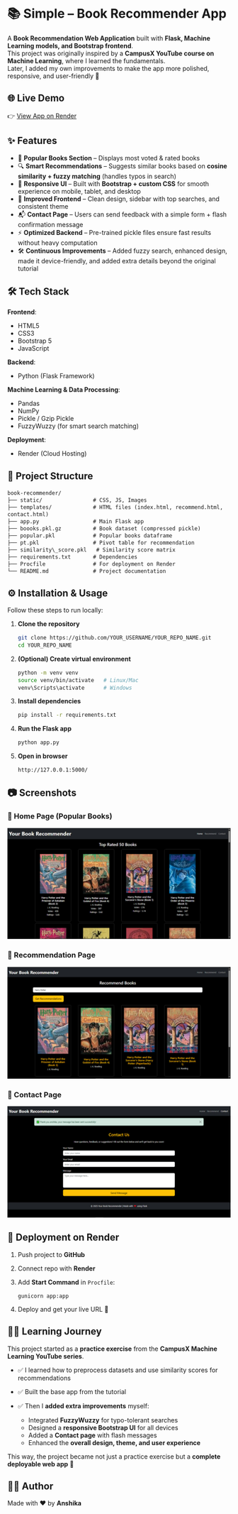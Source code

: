 # 📚 Simple – Book Recommender App  

A **Book Recommendation Web Application** built with **Flask, Machine Learning models, and Bootstrap frontend**.  
This project was originally inspired by a **CampusX YouTube course on Machine Learning**, where I learned the fundamentals.  
Later, I added my own improvements to make the app more polished, responsive, and user-friendly 🎉  

## 🌐 Live Demo  
👉 [View App on Render](https://book-recommender-381m.onrender.com)  

## ✨ Features  

- 📖 **Popular Books Section** – Displays most voted & rated books  
- 🔍 **Smart Recommendations** – Suggests similar books based on **cosine similarity + fuzzy matching** (handles typos in search)  
- 📱 **Responsive UI** – Built with **Bootstrap + custom CSS** for smooth experience on mobile, tablet, and desktop  
- 🎨 **Improved Frontend** – Clean design, sidebar with top searches, and consistent theme  
- 📬 **Contact Page** – Users can send feedback with a simple form + flash confirmation message  
- ⚡ **Optimized Backend** – Pre-trained pickle files ensure fast results without heavy computation  
- 🛠️ **Continuous Improvements** – Added fuzzy search, enhanced design, made it device-friendly, and added extra details beyond the original tutorial

## 🛠️ Tech Stack  

**Frontend**:  
- HTML5  
- CSS3  
- Bootstrap 5  
- JavaScript  

**Backend**:  
- Python (Flask Framework)  

**Machine Learning & Data Processing**:  
- Pandas  
- NumPy  
- Pickle / Gzip Pickle  
- FuzzyWuzzy (for smart search matching)  

**Deployment**:  
- Render (Cloud Hosting)  

## 📂 Project Structure  

```
book-recommender/
├── static/                # CSS, JS, Images
├── templates/             # HTML files (index.html, recommend.html, contact.html)
├── app.py                 # Main Flask app
├── boooks.pkl.gz          # Book dataset (compressed pickle)
├── popular.pkl            # Popular books dataframe
├── pt.pkl                 # Pivot table for recommendation
├── similarity\_score.pkl   # Similarity score matrix
├── requirements.txt       # Dependencies
├── Procfile               # For deployment on Render
└── README.md              # Project documentation
```

## ⚙️ Installation & Usage  

Follow these steps to run locally:  

1. **Clone the repository**  
   ```bash
   git clone https://github.com/YOUR_USERNAME/YOUR_REPO_NAME.git
   cd YOUR_REPO_NAME
   ```

2. **(Optional) Create virtual environment**

   ```bash
   python -m venv venv
   source venv/bin/activate   # Linux/Mac  
   venv\Scripts\activate      # Windows  
   ```

3. **Install dependencies**

   ```bash
   pip install -r requirements.txt
   ```

4. **Run the Flask app**

   ```bash
   python app.py
   ```

5. **Open in browser**

   ```
   http://127.0.0.1:5000/
   ```

## 📷 Screenshots

### 🔹 Home Page (Popular Books)

<p float="left">
  <img src="img/home.jpg"/>
</p>

### 🔹 Recommendation Page

<p float="left">
  <img src="img/recommend.jpg"/>
</p>

### 🔹 Contact Page

<p float="left">
  <img src="img/contact.jpg"/>
</p>

## 🚀 Deployment on Render

1. Push project to **GitHub**
2. Connect repo with **Render**
3. Add **Start Command** in `Procfile`:

   ```
   gunicorn app:app
   ```
4. Deploy and get your live URL 🎉


## 🧑‍🎓 Learning Journey

This project started as a **practice exercise** from the **CampusX Machine Learning YouTube series**.

* ✅ I learned how to preprocess datasets and use similarity scores for recommendations
* ✅ Built the base app from the tutorial
* ✅ Then I **added extra improvements** myself:

  * Integrated **FuzzyWuzzy** for typo-tolerant searches
  * Designed a **responsive Bootstrap UI** for all devices
  * Added a **Contact page** with flash messages
  * Enhanced the **overall design, theme, and user experience**

This way, the project became not just a practice exercise but a **complete deployable web app** 🚀

## 👩‍💻 Author

Made with ❤️ by **Anshika**

